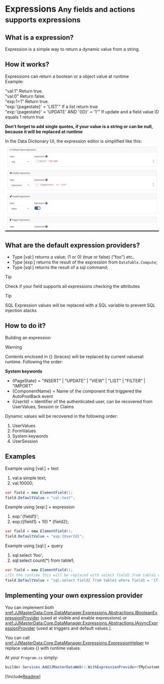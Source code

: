 <h1>Expressions<small> Any fields and actions supports expressions</small></h1>

## What is a expression?
Expression is a simple way to return a dynamic value from a string.

## How it works?

Expressions can return a boolean or a object value at runtime<br>
Example: <br>

"val:1" Return true.
<br>
"val:0" Return false.
<br>
"exp:1=1" Return true.
<br>
"exp:'{pagestate}' = 'LIST'" If a list return true<br>
"exp:'{pagestate}' = 'UPDATE' AND '{ID}' = '1'" If update and a field value ID equals 1 return true<br>

**Don't forget to add single quotes, if your value is a string or can be null, because it will be replaced at runtime** 

In the Data Dictionary UI, the expression editor is simplified like this:
<img alt="Customized Fields" src="../media/ExpressionsUI.png"/>


## What are the default expression providers?
- Type [val:] returns a value; (1 or 0) (true or false) ("foo") etc..
- Type [exp:] returns the result of the expression from `DataTable.Compute`;
- Type [sql:] returns the result of a sql command;

> [!TIP] 
> Check if your field supports all expressions checking the attributes

> [!TIP]
> SQL Expression values will be replaced with a SQL variable to prevent SQL injection atacks

## How to do it?
Building an expression<br>
> [!WARNING] 
> Contents enclosed in {} (braces) will be replaced by current values ​​at runtime. Following the order:


**System keywords**<br>
- {PageState} = "INSERT" | "UPDATE" | "VIEW" | "LIST" | "FILTER" | "IMPORT"
- {ComponentName} = Name of the component that triggered the AutoPostBack event
- {UserId} = Identifier of the authenticated user, can be recovered from UserValues, Session or Claims

Dynamic values will be recovered in the following order:
1. UserValues
2. FormValues
3. System keywords
4. UserSession

## Examples

Example using [val:] + text<br>
1. val:a simple text;
2. val:10000;
```cs
var field = new ElementField();
field.DefaultValue = "val:test";
```

Example using [exp:] + expression<br>
1. exp:'{field1}';
2. exp:({field1} + 10) * {field2};
```cs
var field = new ElementField();
field.DefaultValue = "exp:{UserId}";
```

Example using [sql:] + query<br>
1. sql:select 'foo';
2. sql:select count(*) from table1;
```cs
var field = new ElementField();
//In the runtime this will be replaced with select field2 from table1 where field1 = @field1
field.DefaultValue = "sql:select field2 from table1 where field1 = '{field1}'";
```

## Implementing your own expression provider

You can implement both <xref:JJMasterData.Core.DataManager.Expressions.Abstractions.IBooleanExpressionProvider> (used at visible and enable expressions) or <xref:JJMasterData.Core.DataManager.Expressions.Abstractions.IAsyncExpressionProvider> (used at triggers and default values.).

You can call <xref:JJMasterData.Core.DataManager.Expressions.ExpressionHelper> to replace values {} with runtime values.

At your `Program.cs` simply:

```cs
builder.Services.AddJJMasterDataWeb().WithExpressionProvider<TMyCustomProvider>();
```


[!include[Readme](../../../src/Plugins/NCalc/README.MD)]